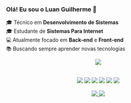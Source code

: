 ### Olá! Eu sou o Luan Guilherme 👋


🎓 Técnico em **Desenvolvimento de Sistemas**  
🎓 Estudante de **Sistemas Para Internet**  
💻 Atualmente focado em **Back-end** e **Front-end**  
📚 Buscando sempre aprender novas tecnologias

<div align="center">
    <img src="https://github-readme-stats.vercel.app/api?username=luanmenezesx&theme=chartreuse-dark&show_icons=true">
</div>
 <br><br>
<div align="center">
    <img src="https://img.shields.io/badge/HTML5-E34F26?style=for-the-badge&logo=html5&logoColor=white">
    <img src="https://img.shields.io/badge/CSS3-1572B6?style=for-the-badge&logo=css3&logoColor=white">
    <img src="https://img.shields.io/badge/JavaScript-F7DF1E?style=for-the-badge&logo=javascript&logoColor=black">
    <img src="https://img.shields.io/badge/Node.js-43853D?style=for-the-badge&logo=node.js&logoColor=white">
    <img src="https://img.shields.io/badge/C%23-239120?style=for-the-badge&logo=c-sharp&logoColor=white">
    <img src="https://img.shields.io/badge/MySQL-00000F?style=for-the-badge&logo=mysql&logoColor=white">
</div>

<br>

<div align="center">
    <a href="https://www.linkedin.com/in/luan-guilherme-da-cruz-menezes-424337297/">
        <img src="https://img.shields.io/badge/LinkedIn-0077B5?style=for-the-badge&logo=linkedin&logoColor=white">
      <a href="mailto:luangui2006@gmail.com">
        <img src="https://img.shields.io/badge/Gmail-D14836?style=for-the-badge&logo=gmail&logoColor=white">
    </a>
</div>
